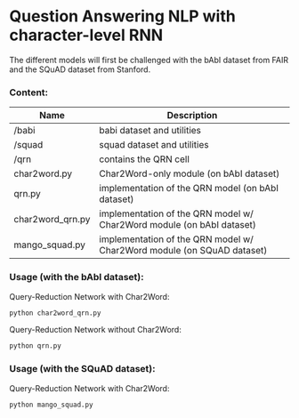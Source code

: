 # Question Answering NLP with character-level RNN

The different models will first be challenged with the bAbI dataset from FAIR and the SQuAD dataset from Stanford.

### Content:

Name | Description
--- | ---
/babi| babi dataset and utilities
/squad | squad dataset and utilities
/qrn | contains the QRN cell
char2word.py | Char2Word-only module (on bAbI dataset)
qrn.py | implementation of the QRN model (on bAbI dataset)
char2word_qrn.py | implementation of the QRN model w/ Char2Word module (on bAbI dataset)
mango_squad.py | implementation of the QRN model w/ Char2Word module (on SQuAD dataset)



### Usage (with the bAbI dataset):

Query-Reduction Network with Char2Word:
```bash
python char2word_qrn.py
```

Query-Reduction Network without Char2Word:
```bash
python qrn.py
```

### Usage (with the SQuAD dataset):

Query-Reduction Network with Char2Word:
```bash
python mango_squad.py
```
